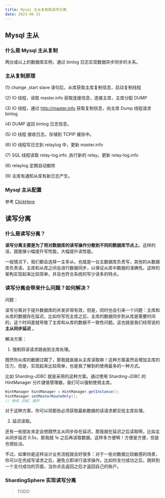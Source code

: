 ```yaml
---
title: Mysql 主从复制和读写分离
date: 2023-06-15
---
```


## Mysql 主从

### 什么是 Mysql 主从复制

两台或以上的数据库实例，通过 binlog 日志实现数据异步同步的关系。

### 主从复制原理

(1) change ,start slave 语句后，从库获取主库复制信息，启动复制线程

(2) IO 线程，读取 master.info 获取连接信息，连接主库，主库分配 DUMP

(3) IO 线程，通过 http://master.info 获取复制信息，向主库 Dump 线程请求 binlog

(4) DUMP 返回 binlog 日志信息。

(5) IO 线程 接收日志。存储到 TCPIP 缓存中。

(6) IO 线程写日志到 relaylog 中，更新 master.info

(7) SQL 线程读取 relay-log.info ,执行新的 relay。更新 relay-log.info

(8) relaylog 定期自动删除

(9) 主库有通知从库有新日志产生。

### Mysql 主从配置

参考 [ClickHere](/deploy/standalone/mysql#mysql-主从配置)

## 读写分离

### 什么是读写分离？

**读写分离主要是为了将对数据库的读写操作分散到不同的数据库节点上**。这样的话，就能够小幅提升写性能，大幅提升读性能。

一般情况下，我们都会选择一主多从，也就是一台主数据库负责写，其他的从数据库负责读。主库和从库之间会进行数据同步，以保证从库中数据的准确性。这样的架构实现起来比较简单，并且也符合系统的写少读多的特点。

### 读写分离会带来什么问题？如何解决？

问题：

读写分离对于提升数据库的并发非常有效，但是，同时也会引来一个问题：主库和从库的数据存在延迟，比如你写完主库之后，主库的数据同步到从库是需要时间的，这个时间差就导致了主库和从库的数据不一致性问题。这也就是我们经常说的**主从同步延迟** 。

解决方案：

1. 强制将读请求路由到主库处理。

既然你从库的数据过期了，那我就直接从主库读取嘛！这种方案虽然会增加主库的压力，但是，实现起来比较简单，也是我了解到的使用最多的一种方式。

比如 Sharding-JDBC 就是采用的这种方案。通过使用 Sharding-JDBC 的 HintManager 分片键值管理器，我们可以强制使用主库。

```java
HintManager hintManager = HintManager.getInstance();
hintManager.setMasterRouteOnly();
// 继续 JDBC 操作
```
对于这种方案，你可以将那些必须获取最新数据的读请求都交给主库处理。

2. 延迟读取。

还有一些朋友肯定会想既然主从同步存在延迟，那我就在延迟之后读取啊，比如主从同步延迟 0.5s，那我就 1s 之后再读取数据。这样多方便啊！方便是方便，但是也很扯淡。

不过，如果你是这样设计业务流程就会好很多：对于一些对数据比较敏感的场景，你可以在完成写请求之后，避免立即进行请求操作。比如你支付成功之后，跳转到一个支付成功的页面，当你点击返回之后才返回自己的账户。

### ShardingSphere 实现读写分离

> TODO
